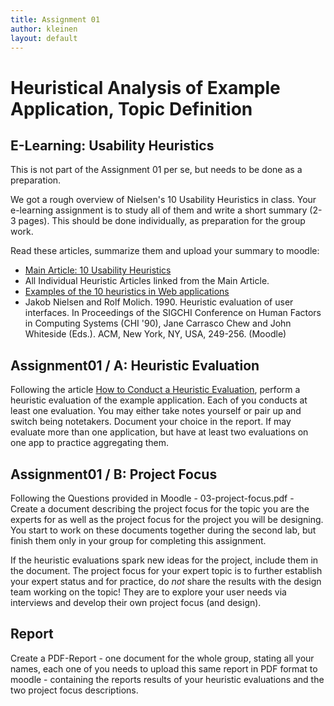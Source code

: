 ```yaml
---
title: Assignment 01
author: kleinen
layout: default
---
```

# Heuristical Analysis of Example Application, Topic Definition

## E-Learning: Usability Heuristics
This is not part of the Assignment 01 per se, but needs to be done as a preparation.

We got a rough overview of Nielsen's 10 Usability Heuristics in class.
Your e-learning assignment is to study all of them and write a short summary
(2-3 pages). This should be done individually, as preparation for the group work.

Read these articles, summarize them and upload your summary to moodle:

* [Main Article: 10 Usability Heuristics](https://www.nngroup.com/articles/ten-usability-heuristics/)
* All Individual Heuristic Articles linked from the Main Article.
* [Examples of the 10 heuristics in Web applications](http://designingwebinterfaces.com/6-tips-for-a-great-flex-ux-part-5)
* Jakob Nielsen and Rolf Molich. 1990. Heuristic evaluation of user interfaces. In Proceedings of the SIGCHI Conference on Human Factors in Computing Systems (CHI '90), Jane Carrasco Chew and John Whiteside (Eds.). ACM, New York, NY, USA, 249-256. (Moodle)

## Assignment01 / A: Heuristic Evaluation

Following the article [How to Conduct a Heuristic Evaluation](https://www.nngroup.com/articles/how-to-conduct-a-heuristic-evaluation/),
perform a heuristic evaluation of the example application. Each of you conducts
at least one evaluation. You may either take notes yourself or pair up and switch being notetakers.
Document your choice in the report. If may evaluate more than one application,
but have at least two evaluations on one app to practice aggregating them.

## Assignment01 / B: Project Focus
Following the Questions provided in Moodle - 03-project-focus.pdf -  
Create a document describing the project focus for the topic you are the experts
for as well as the project focus for the project you will be designing.
You start to work on these documents together during the second lab, but finish them
only in your group for completing this assignment.

If the heuristic evaluations spark new ideas for the
project, include them in the document. The project focus for your expert topic
is to further establish your expert status and for practice, do *not* share
the results with the design team working on the topic! They are to explore
your user needs via interviews and develop their own project focus (and design).

## Report
Create a PDF-Report - one document for the whole group, stating all your names,
each one of you needs to upload this same report in PDF format to moodle -
containing the reports results of your heuristic evaluations and the two project
focus descriptions. 
